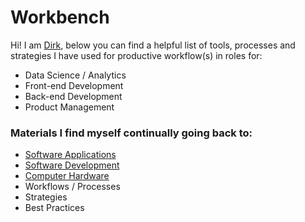 # Workbench

Hi! I am [Dirk](https://www.linkedin.com/in/dirkjbosman/), below you can find a helpful list of tools, processes and strategies I have used for productive workflow(s) in roles for:
- Data Science / Analytics
- Front-end Development
- Back-end Development
- Product Management

### Materials I find myself continually going back to:
- [Software Applications](https://github.com/dirkbosman/workbench/blob/master/software-applications.md)
- [Software Development](https://github.com/dirkbosman/workbench/blob/master/software-development.md)
- [Computer Hardware](https://github.com/dirkbosman/workbench/blob/master/hardware.md)
- Workflows / Processes
- Strategies
- Best Practices




